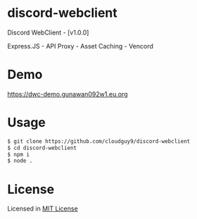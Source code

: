 # discord-webclient 
<p>Discord WebClient - [v1.0.0]</p>
<p>Express.JS - API Proxy - Asset Caching - Vencord</p>

# Demo
https://dwc-demo.gunawan092w1.eu.org

# Usage
```bash
$ git clone https://github.com/cloudguy9/discord-webclient
$ cd discord-webclient
$ npm i
$ node .
```

# License
Licensed in [MIT License](https://github.com/gunawan092w/discord-webclient/blob/main/LICENSE)
